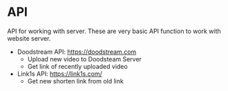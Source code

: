 # API

API for working with server. These are very basic API function to work with website server.

- Doodstream API: https://doodstream.com
  + Upload new video to Doodsteam Server
  + Get link of recently uploaded video
- Link1s API: https://link1s.com/
  + Get new shorten link from old link

